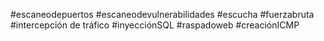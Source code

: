 #escaneodepuertos 
#escaneodevulnerabilidades 
#escucha 
#fuerzabruta
#intercepción de tráfico 
#inyecciónSQL 
#raspadoweb 
#creaciónICMP 
